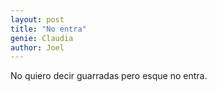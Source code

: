 ```yaml
---
layout: post
title: "No entra"
genie: Claudia
author: Joel
---
```


No quiero decir guarradas pero esque no entra.